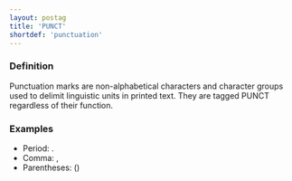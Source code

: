 ```yaml
---
layout: postag
title: 'PUNCT'
shortdef: 'punctuation'
---
```


### Definition

Punctuation marks are non-alphabetical characters and character groups used to delimit linguistic units in printed text. 
They are tagged PUNCT regardless of their function.

### Examples

- Period: .
- Comma: ,
- Parentheses: ()
<!-- Interlanguage links updated Ne 5. května 2024, 18:19:41 CEST -->
